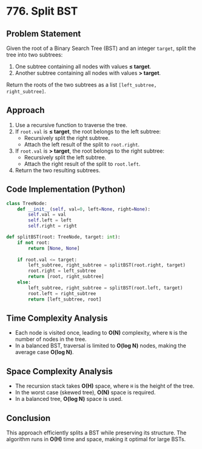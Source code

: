 # 776. Split BST

## Problem Statement

Given the root of a Binary Search Tree (BST) and an integer `target`, split the tree into two subtrees:

1. One subtree containing all nodes with values **≤ target**.
2. Another subtree containing all nodes with values **> target**.

Return the roots of the two subtrees as a list `[left_subtree, right_subtree]`.

## Approach

1. Use a recursive function to traverse the tree.
2. If `root.val` is **≤ target**, the root belongs to the left subtree:
    - Recursively split the right subtree.
    - Attach the left result of the split to `root.right`.
3. If `root.val` is **> target**, the root belongs to the right subtree:
    - Recursively split the left subtree.
    - Attach the right result of the split to `root.left`.
4. Return the two resulting subtrees.

## Code Implementation (Python)

```python
class TreeNode:
    def __init__(self, val=0, left=None, right=None):
        self.val = val
        self.left = left
        self.right = right

def splitBST(root: TreeNode, target: int):
    if not root:
        return [None, None]
    
    if root.val <= target:
        left_subtree, right_subtree = splitBST(root.right, target)
        root.right = left_subtree
        return [root, right_subtree]
    else:
        left_subtree, right_subtree = splitBST(root.left, target)
        root.left = right_subtree
        return [left_subtree, root]
```

## Time Complexity Analysis

- Each node is visited once, leading to **O(N)** complexity, where `N` is the number of nodes in the tree.
- In a balanced BST, traversal is limited to **O(log N)** nodes, making the average case **O(log N)**.

## Space Complexity Analysis

- The recursion stack takes **O(H)** space, where `H` is the height of the tree.
- In the worst case (skewed tree), **O(N)** space is required.
- In a balanced tree, **O(log N)** space is used.

## Conclusion

This approach efficiently splits a BST while preserving its structure. The algorithm runs in **O(H)** time and space, making it optimal for large BSTs.